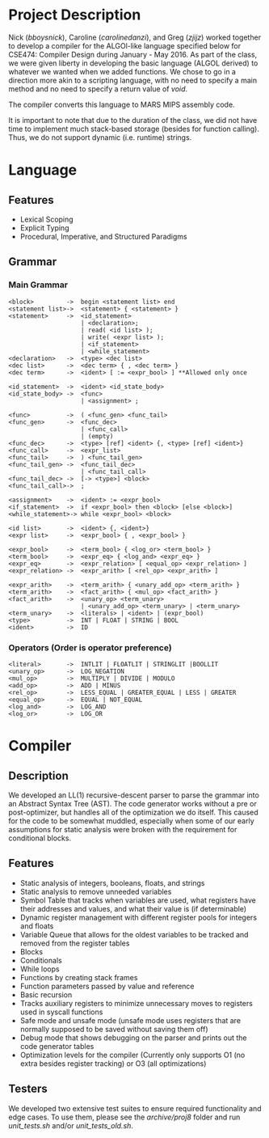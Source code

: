 Project Description
===================

Nick (*bboysnick*), Caroline (*carolinedanzi*), and Greg (*zjijz*) worked together to develop a compiler for the ALGOl-like language specified below for CSE474: Compiler Design during January - May 2016. As part of the class, we were given liberty in developing the basic language (ALGOL derived) to whatever we wanted when we added functions. We chose to go in a direction more akin to a scripting language, with no need to specify a main method and no need to specify a return value of *void*.

The compiler converts this language to MARS MIPS assembly code.

It is important to note that due to the duration of the class, we did not have time to implement much stack-based storage (besides for function calling). Thus, we do not support dynamic (i.e. runtime) strings.

Language
================

Features
------

- Lexical Scoping
- Explicit Typing
- Procedural, Imperative, and Structured Paradigms

Grammar
------

### Main Grammar

```
<block>		    ->	begin <statement list> end
<statement list>->	<statement> { <statement> }
<statement>		->	<id_statement>
                    | <declaration>;
                    | read( <id list> );
                    | write( <expr list> );
                    | <if_statement>
                    | <while_statement>
<declaration>	->	<type> <dec list>
<dec list>      ->  <dec term> { , <dec term> }
<dec term>      ->  <ident> [ := <expr_bool> ] **Allowed only once

<id_statement>  ->  <ident> <id_state_body>
<id_state_body> ->  <func>
                    | <assignment> ;

<func>          ->  ( <func_gen> <func_tail>
<func_gen>      ->  <func_dec>
                    | <func_call>
                    | (empty)
<func_dec>      ->  <type> [ref] <ident> {, <type> [ref] <ident>}
<func_call>     ->  <expr_list>
<func_tail>     ->  ) <func_tail_gen>
<func_tail_gen> ->  <func_tail_dec>
                    | <func_tail_call>
<func_tail_dec> ->  [-> <type>] <block>
<func_tail_call>->  ;

<assignment>	->	<ident> := <expr_bool>
<if_statement>  ->  if <expr_bool> then <block> [else <block>]
<while_statement>-> while <expr_bool> <block>

<id list>		->	<ident> {, <ident>}
<expr list>		->	<expr_bool> { , <expr_bool> }

<expr_bool>     ->  <term_bool> { <log_or> <term_bool> }
<term_bool>     ->  <expr_eq> { <log_and> <expr_eq> }
<expr_eq>       ->  <expr_relation> [ <equal_op> <expr_relation> ]
<expr_relation> ->  <expr_arith> [ <rel_op> <expr_arith> ]

<expr_arith>    ->  <term_arith> { <unary_add_op> <term_arith> }
<term_arith>    ->  <fact_arith> { <mul_op> <fact_arith> }
<fact_arith>    ->  <unary_op> <term_unary>
                    | <unary_add_op> <term_unary> | <term_unary>
<term_unary>    ->  <literals> | <ident> | (expr_bool)
<type>          ->  INT | FLOAT | STRING | BOOL
<ident>			->	ID
```

### Operators (Order is operator preference)

```
<literal>       ->  INTLIT | FLOATLIT | STRINGLIT |BOOLLIT
<unary_op>      ->  LOG_NEGATION
<mul_op>        ->  MULTIPLY | DIVIDE | MODULO
<add_op>		->	ADD | MINUS
<rel_op>        ->  LESS_EQUAL | GREATER_EQUAL | LESS | GREATER
<equal_op>      ->  EQUAL | NOT_EQUAL
<log_and>       ->  LOG_AND
<log_or>        ->  LOG_OR
```

Compiler
========

Description
-----------

We developed an LL(1) recursive-descent parser to parse the grammar into an Abstract Syntax Tree (AST). The code generator works without a pre or post-optimizer, but handles all of the optimization we do itself. This caused for the code to be somewhat muddled, especially when some of our early assumptions for static analysis were broken with the requirement for conditional blocks.

Features
--------
- Static analysis of integers, booleans, floats, and strings
- Static analysis to remove unneeded variables
- Symbol Table that tracks when variables are used, what registers have their addresses and values, and what their value is (if determinable)
- Dynamic register management with different register pools for integers and floats
- Variable Queue that allows for the oldest variables to be tracked and removed from the register tables
- Blocks
- Conditionals
- While loops
- Functions by creating stack frames
- Function parameters passed by value and reference
- Basic recursion
- Tracks auxiliary registers to minimize unnecessary moves to registers used in syscall functions
- Safe mode and unsafe mode (unsafe mode uses registers that are normally supposed to be saved without saving them off)
- Debug mode that shows debugging on the parser and prints out the code generator tables
- Optimization levels for the compiler (Currently only supports O1 (no extra besides register tracking) or O3 (all optimizations)

Testers
-------

We developed two extensive test suites to ensure required functionality and edge cases. To use them, please see the *archive/proj8* folder and run *unit_tests.sh* and/or *unit_tests_old.sh*.
